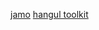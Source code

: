 [jamo](https://github.com/JDongian/python-jamo)
[hangul toolkit](https://github.com/bluedisk/hangul-toolkit)


